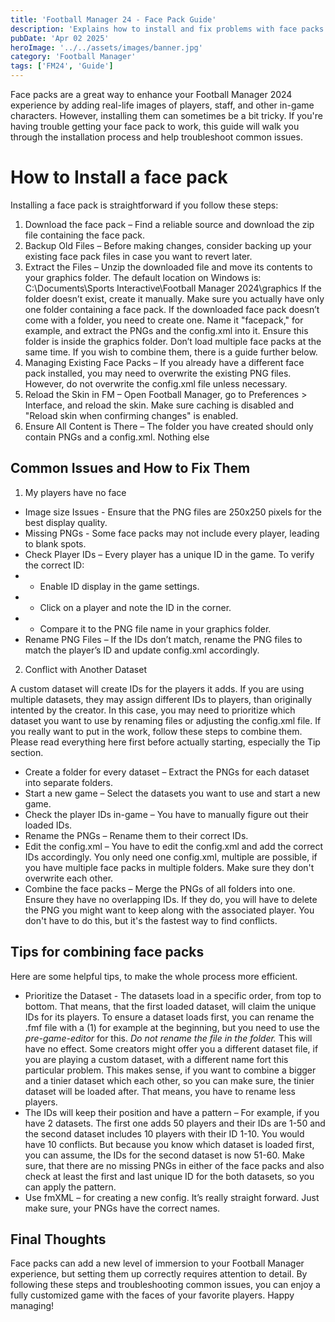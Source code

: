 ```yaml
---
title: 'Football Manager 24 - Face Pack Guide'
description: 'Explains how to install and fix problems with face packs'
pubDate: 'Apr 02 2025'
heroImage: '../../assets/images/banner.jpg'
category: 'Football Manager'
tags: ['FM24', 'Guide']
---
```


Face packs are a great way to enhance your Football Manager 2024 experience by adding real-life images of players, staff, and other in-game characters. However, installing them can sometimes be a bit tricky. If you're having trouble getting your face pack to work, this guide will walk you through the installation process and help troubleshoot common issues.

# How to Install a face pack

Installing a face pack is straightforward if you follow these steps:

1. Download the face pack – Find a reliable source and download the zip file containing the face pack.
2. Backup Old Files – Before making changes, consider backing up your existing face pack files in case you want to revert later.
3. Extract the Files – Unzip the downloaded file and move its contents to your graphics folder. The default location on Windows is:
   C:\Documents\Sports Interactive\Football Manager 2024\graphics
   If the folder doesn’t exist, create it manually. Make sure you actually have only one folder containing a face pack.
   If the downloaded face pack doesn’t come with a folder, you need to create one. Name it "facepack," for example, and extract the PNGs and the config.xml into it. Ensure this folder is inside the graphics folder.
   Don’t load multiple face packs at the same time. If you wish to combine them, there is a guide further below.
4. Managing Existing Face Packs – If you already have a different face pack installed, you may need to overwrite the existing PNG files. However, do not overwrite the config.xml file unless necessary.
5. Reload the Skin in FM – Open Football Manager, go to Preferences > Interface, and reload the skin. Make sure caching is disabled and "Reload skin when confirming changes" is enabled.
6. Ensure All Content is There – The folder you have created should only contain PNGs and a config.xml. Nothing else

## Common Issues and How to Fix Them

1. My players have no face

- Image size Issues - Ensure that the PNG files are 250x250 pixels for the best display quality.
- Missing PNGs - Some face packs may not include every player, leading to blank spots.
- Check Player IDs – Every player has a unique ID in the game. To verify the correct ID:
- - Enable ID display in the game settings.
- - Click on a player and note the ID in the corner.
- - Compare it to the PNG file name in your graphics folder.
- Rename PNG Files – If the IDs don’t match, rename the PNG files to match the player’s ID and update config.xml accordingly.

2. Conflict with Another Dataset

A custom dataset will create IDs for the players it adds. If you are using multiple datasets, they may assign different IDs to players, than originally intented by the creator. In this case, you may need to prioritize which dataset you want to use by renaming files or adjusting the config.xml file. If you really want to put in the work, follow these steps to combine them. Please read everything here first before actually starting, especially the Tip section.

- Create a folder for every dataset – Extract the PNGs for each dataset into separate folders.
- Start a new game – Select the datasets you want to use and start a new game.
- Check the player IDs in-game – You have to manually figure out their loaded IDs.
- Rename the PNGs – Rename them to their correct IDs.
- Edit the config.xml – You have to edit the config.xml and add the correct IDs accordingly. You only need one config.xml, multiple are possible, if you have multiple face packs in multiple folders. Make sure they don't overwrite each other.
- Combine the face packs – Merge the PNGs of all folders into one. Ensure they have no overlapping IDs. If they do, you will have to delete the PNG you might want to keep along with the associated player. You don't have to do this, but it's the fastest way to find conflicts.

## Tips for combining face packs

Here are some helpful tips, to make the whole process more efficient.

- Prioritize the Dataset - The datasets load in a specific order, from top to bottom. That means, that the first loaded dataset, will claim the unique IDs for its players. To ensure a dataset loads first, you can rename the .fmf file with a (1) for example at the beginning, but you need to use the _pre-game-editor_ for this. _Do not rename the file in the folder._ This will have no effect. Some creators might offer you a different dataset file, if you are playing a custom dataset, with a different name fort this particular problem. This makes sense, if you want to combine a bigger and a tinier dataset which each other, so you can make sure, the tinier dataset will be loaded after. That means, you have to rename less players.
- The IDs will keep their position and have a pattern – For example, if you have 2 datasets. The first one adds 50 players and their IDs are 1-50 and the second dataset includes 10 players with their ID 1-10. You would have 10 conflicts. But because you know which dataset is loaded first, you can assume, the IDs for the second dataset is now 51-60. Make sure, that there are no missing PNGs in either of the face packs and also check at least the first and last unique ID for the both datasets, so you can apply the pattern.
- Use fmXML – for creating a new config. It’s really straight forward. Just make sure, your PNGs have the correct names.

## Final Thoughts

Face packs can add a new level of immersion to your Football Manager experience, but setting them up correctly requires attention to detail. By following these steps and troubleshooting common issues, you can enjoy a fully customized game with the faces of your favorite players.
Happy managing!
